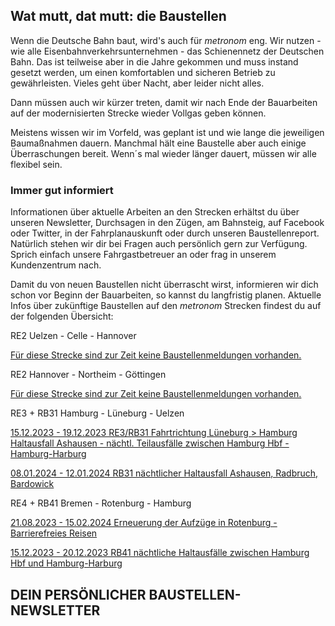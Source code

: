 Wat mutt, dat mutt: die Baustellen
----------

Wenn die Deutsche Bahn baut, wird's auch für *metronom* eng.
Wir nutzen - wie alle Eisenbahnverkehrsunternehmen - das Schienennetz der Deutschen Bahn. Das ist teilweise aber in die Jahre gekommen und muss instand gesetzt werden, um einen komfortablen und sicheren Betrieb zu gewährleisten. Vieles geht über Nacht, aber leider nicht alles.

Dann müssen auch wir kürzer treten, damit wir nach Ende der Bauarbeiten auf der modernisierten Strecke wieder Vollgas geben können.

Meistens wissen wir im Vorfeld, was geplant ist und wie lange die jeweiligen Baumaßnahmen dauern. Manchmal hält eine Baustelle aber auch einige Überraschungen bereit. Wenn´s mal wieder länger dauert, müssen wir alle flexibel sein.

### Immer gut informiert ###

Informationen über aktuelle Arbeiten an den Strecken erhältst du über unseren Newsletter, Durchsagen in den Zügen, am Bahnsteig, auf Facebook oder Twitter, in der Fahrplanauskunft oder durch unseren Baustellenreport. Natürlich stehen wir dir bei Fragen auch persönlich gern zur Verfügung. Sprich einfach unsere Fahrgastbetreuer an oder frag in unserem Kundenzentrum nach.

Damit du von neuen Baustellen nicht überrascht wirst, informieren wir dich schon vor Beginn der Bauarbeiten, so kannst du langfristig planen. Aktuelle Infos über zukünftige Baustellen auf den *metronom* Strecken findest du auf der folgenden Übersicht:

RE2 Uelzen - Celle - Hannover

[Für diese Strecke sind zur Zeit keine Baustellenmeldungen vorhanden.]()

RE2 Hannover - Northeim - Göttingen

[Für diese Strecke sind zur Zeit keine Baustellenmeldungen vorhanden.]()

RE3 + RB31 Hamburg - Lüneburg - Uelzen

[15.12.2023 - 19.12.2023 RE3/RB31 Fahrtrichtung Lüneburg \> Hamburg Haltausfall Ashausen - nächtl. Teilausfälle zwischen Hamburg Hbf - Hamburg-Harburg](https://www.der-metronom.de/baustellen/re3-rb31-fahrtrichtung-lueneburg-hamburg-haltausfall-ashausen-naechtl-teilausfaelle-zwischen-hamburg-hbf-hamburg-harburg/)

[08.01.2024 - 12.01.2024 RB31 nächtlicher Haltausfall Ashausen, Radbruch, Bardowick](https://www.der-metronom.de/baustellen/rb31-naechtlicher-haltausfall-ashausen-radbruch-bardowick/)

RE4 + RB41 Bremen - Rotenburg - Hamburg

[21.08.2023 - 15.02.2024 Erneuerung der Aufzüge in Rotenburg - Barrierefreies Reisen](https://www.der-metronom.de/baustellen/erneuerung-der-aufzuege-in-rotenburg-barrierefreies-reisen/)

[15.12.2023 - 20.12.2023 RB41 nächtliche Haltausfälle zwischen Hamburg Hbf und Hamburg-Harburg](https://www.der-metronom.de/baustellen/rb41-naechtliche-haltausfaelle-zwischen-hamburg-hbf-und-hamburg-harburg/)

DEIN PERSÖNLICHER BAUSTELLEN-NEWSLETTER
----------
